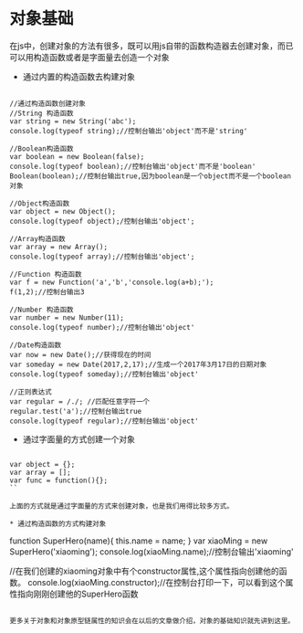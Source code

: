 # 对象基础

在js中，创建对象的方法有很多，既可以用js自带的函数构造器去创建对象，而已可以用构造函数或者是字面量去创造一个对象

* 通过内置的构造函数去构建对象

```

//通过构造函数创建对象
//String 构造函数
var string = new String('abc');
console.log(typeof string);//控制台输出'object'而不是'string'

//Boolean构造函数
var boolean = new Boolean(false);
console.log(typeof boolean);//控制台输出'object'而不是'boolean'
Boolean(boolean);//控制台输出true,因为boolean是一个object而不是一个boolean对象

//Object构造函数
var object = new Object();
console.log(typeof object);/控制台输出'object';

//Array构造函数
var array = new Array();
console.log(typeof array);//控制台输出'object';

//Function 构造函数
var f = new Function('a','b','console.log(a+b);');
f(1,2);//控制台输出3

//Number 构造函数
var number = new Number(11);
console.log(typeof number);//控制台输出'object'

//Date构造函数
var now = new Date();//获得现在的时间
var someday = new Date(2017,2,17);//生成一个2017年3月17日的日期对象
console.log(typeof someday);//控制台输出'object'

//正则表达式
var regular = /./; //匹配任意字符一个
regular.test('a');//控制台输出true
console.log(typeof regular);//控制台输出'object'

```

* 通过字面量的方式创建一个对象

```

var object = {};
var array = [];
var func = function(){};
``

上面的方式就是通过字面量的方式来创建对象，也是我们用得比较多方式。

* 通过构造函数的方式构建对象

```
function SuperHero(name){
	this.name = name;
}
var xiaoMing = new SuperHero('xiaoming');
console.log(xiaoMing.name);//控制台输出'xiaoming'

//在我们创建的xiaoming对象中有个constructor属性,这个属性指向创建他的函数。
console.log(xiaoMing.constructor);//在控制台打印一下，可以看到这个属性指向刚刚创建他的SuperHero函数

```

更多关于对象和对象原型链属性的知识会在以后的文章做介绍，对象的基础知识就先讲到这里。


